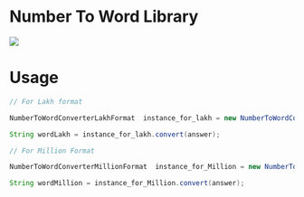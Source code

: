 # Number To Word Library



[![](https://jitpack.io/v/kaustubhk24/NumberToWords-Library.svg)](https://jitpack.io/#kaustubhk24/NumberToWords-Library)

# Usage 

```java
// For Lakh format

NumberToWordConverterLakhFormat  instance_for_lakh = new NumberToWordConverterLakhFormat();

String wordLakh = instance_for_lakh.convert(answer);

// For Million Format

NumberToWordConverterMillionFormat  instance_for_Million = new NumberToWordConverterMillionFormat();

String wordMillion = instance_for_Million.convert(answer);


```
